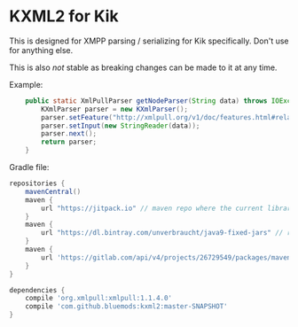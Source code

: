 # KXML2 for Kik

This is designed for XMPP parsing / serializing for Kik specifically. Don't use for anything else. 

This is also *not* stable as breaking changes can be made to it at any time.

Example:

```java
    public static XmlPullParser getNodeParser(String data) throws IOException, XmlPullParserException {
        KXmlParser parser = new KXmlParser();
        parser.setFeature("http://xmlpull.org/v1/doc/features.html#relaxed", true);
        parser.setInput(new StringReader(data));
        parser.next();
        return parser;
    }
```

Gradle file:

```groovy
repositories {
    mavenCentral()
    maven {
        url "https://jitpack.io" // maven repo where the current library resides
    }
    maven {
        url "https://dl.bintray.com/unverbraucht/java9-fixed-jars" // repo for fetching `xmlpull` dependency that's java 9 enabled
    }
    maven {
        url 'https://gitlab.com/api/v4/projects/26729549/packages/maven' // bluemods: since bintray is gone, we now need this dependency
    }
}

dependencies {
    compile 'org.xmlpull:xmlpull:1.1.4.0'
    compile 'com.github.bluemods:kxml2:master-SNAPSHOT'
}
```

